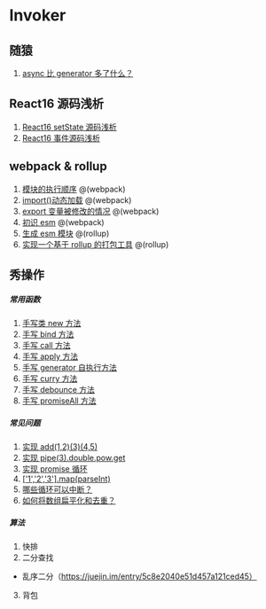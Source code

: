 # Invoker

## 随猿
1. [async 比 generator 多了什么？](https://github.com/104gogo/Invoker/blob/master/%E6%96%87%E7%AB%A0/%E9%9A%8F%E7%8C%BF/async%20%E6%AF%94%20generator%20%E5%A4%9A%E4%BA%86%E4%BB%80%E4%B9%88%EF%BC%9F.md)

## React16 源码浅析
1. [React16 setState 源码浅析](https://github.com/104gogo/Invoker/blob/master/%E6%96%87%E7%AB%A0/React%E6%BA%90%E7%A0%81%E6%B5%85%E6%9E%90/React16%20setState%20%E6%BA%90%E7%A0%81%E7%AE%80%E6%9E%90.md)
2. [React16 事件源码浅析](https://github.com/104gogo/Invoker/blob/master/%E6%96%87%E7%AB%A0/React16%E6%BA%90%E7%A0%81%E6%B5%85%E6%9E%90/React16%20%E4%BA%8B%E4%BB%B6%E6%BA%90%E7%A0%81%E6%B5%85%E6%9E%90.md)

## webpack & rollup
1. [模块的执行顺序](https://github.com/104gogo/sven/blob/master/packages/order) @(webpack)
2. [import()动态加载](https://github.com/104gogo/sven/blob/master/packages/import) @(webpack)
3. [export 变量被修改的情况](https://github.com/104gogo/sven/blob/master/packages/export) @(webpack)
4. [初识 esm](https://github.com/104gogo/sven/blob/master/packages/esm1) @(webpack)
5. [生成 esm 模块](https://github.com/104gogo/sven/blob/master/packages/esm2) @(rollup)
6. [实现一个基于 rollup 的打包工具](https://github.com/104gogo/sven/blob/master/packages/esm3) @(rollup)

## 秀操作

##### 常用函数
1. [手写类 new 方法](https://github.com/104gogo/edmond/blob/master/src/problems/new.js)
2. [手写 bind 方法](https://github.com/104gogo/edmond/blob/master/src/problems/bind.js)
3. [手写 call 方法](https://github.com/104gogo/edmond/blob/master/src/problems/call.js)
4. [手写 apply 方法](https://github.com/104gogo/edmond/blob/master/src/problems/apply.js)
5. [手写 generator 自执行方法](https://github.com/104gogo/edmond/blob/master/src/problems/generator自执行.js)
6. [手写 curry 方法](https://github.com/104gogo/edmond/blob/master/src/problems/curry.js)
7. [手写 debounce 方法](https://github.com/104gogo/edmond/blob/master/src/problems/debounce.js)
8. [手写 promiseAll 方法](https://github.com/104gogo/edmond/blob/master/src/problems/promiseAll.js)

##### 常见问题
1. [实现 add(1,2)(3)(4,5)](https://github.com/104gogo/edmond/blob/master/src/problems/add(1,2)(3)(4,5).js)
2. [实现 pipe(3).double.pow.get](https://github.com/104gogo/edmond/blob/master/src/problems/pipe(3).double.pow.get.js)
3. [实现 promise 循环](https://github.com/104gogo/edmond/blob/master/src/problems/promise循环.js)
4. [['1','2','3'].map(parseInt)](https://github.com/104gogo/edmond/blob/master/src/problems/['1','2','3'].map(parseInt).js)
5. [哪些循环可以中断？](https://github.com/104gogo/edmond/blob/master/src/problems/循环中断.js)
6. [如何将数组扁平化和去重？](https://github.com/104gogo/edmond/blob/master/src/problems/数组去重.js)

##### 算法
1. 快排
2. 二分查找
- 乱序二分（https://juejin.im/entry/5c8e2040e51d457a121ced45）
3. 背包